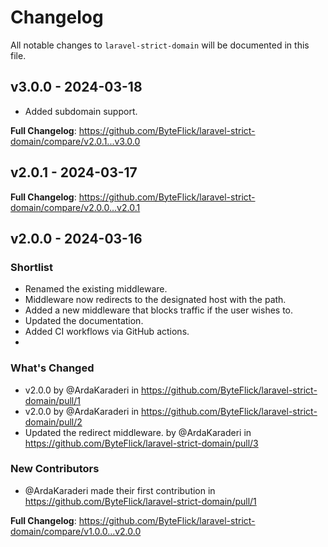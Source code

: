 # Changelog

All notable changes to `laravel-strict-domain` will be documented in this file.

## v3.0.0 - 2024-03-18

- Added subdomain support.

**Full Changelog**: https://github.com/ByteFlick/laravel-strict-domain/compare/v2.0.1...v3.0.0

## v2.0.1 - 2024-03-17

**Full Changelog**: https://github.com/ByteFlick/laravel-strict-domain/compare/v2.0.0...v2.0.1

## v2.0.0 - 2024-03-16

### Shortlist

- Renamed the existing middleware.
- Middleware now redirects to the designated host with the path.
- Added a new middleware that blocks traffic if the user wishes to.
- Updated the documentation.
- Added CI workflows via GitHub actions.
- 

### What's Changed

* v2.0.0 by @ArdaKaraderi in https://github.com/ByteFlick/laravel-strict-domain/pull/1
* v2.0.0 by @ArdaKaraderi in https://github.com/ByteFlick/laravel-strict-domain/pull/2
* Updated the redirect middleware. by @ArdaKaraderi in https://github.com/ByteFlick/laravel-strict-domain/pull/3

### New Contributors

* @ArdaKaraderi made their first contribution in https://github.com/ByteFlick/laravel-strict-domain/pull/1

**Full Changelog**: https://github.com/ByteFlick/laravel-strict-domain/compare/v1.0.0...v2.0.0
